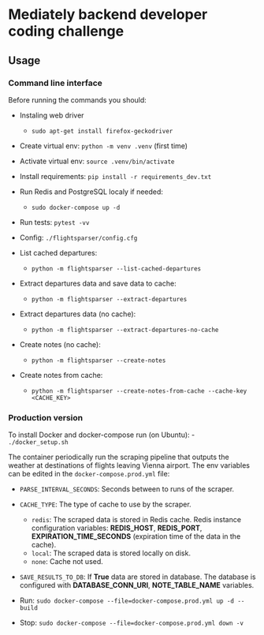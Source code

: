 # Mediately backend developer coding challenge

## Usage
### Command line interface
Before running the commands you should:
- Instaling web driver
    - `sudo apt-get install firefox-geckodriver`
- Create virtual env: `python -m venv .venv` (first time)
- Activate virtual env: `source .venv/bin/activate`
- Install requirements: `pip install -r requirements_dev.txt`
- Run Redis and PostgreSQL localy if needed:
    - `sudo docker-compose up -d`
- Run tests: `pytest -vv`
- Config: `./flightsparser/config.cfg`

- List cached departures:
    - `python -m flightsparser --list-cached-departures`
- Extract departures data and save data to cache:
    - `python -m flightsparser --extract-departures`
- Extract departures data (no cache):
    - `python -m flightsparser --extract-departures-no-cache`
- Create notes (no cache):
    - `python -m flightsparser --create-notes`
- Create notes from cache:
    - `python -m flightsparser --create-notes-from-cache --cache-key <CACHE_KEY>`

### Production version
To install Docker and docker-compose run (on Ubuntu):
    - `./docker_setup.sh`

The container periodically run the scraping pipeline that outputs the weather at destinations of flights leaving Vienna airport. The env variables can be edited in the `docker-compose.prod.yml` file:
- `PARSE_INTERVAL_SECONDS`: Seconds between to runs of the scraper.
- `CACHE_TYPE`: The type of cache to use by the scraper. 
    - `redis`: The scraped data is stored in Redis cache. Redis instance configuration variables: **REDIS_HOST**, **REDIS_PORT**, **EXPIRATION_TIME_SECONDS** (expiration time of the data in the cache).
    - `local`: The scraped data is stored locally on disk.
    - `none`: Cache not used. 
- `SAVE_RESULTS_TO_DB`: If **True** data are stored in database. The database is configured with  **DATABASE_CONN_URI**, **NOTE_TABLE_NAME** variables.

- Run: `sudo docker-compose --file=docker-compose.prod.yml up -d --build`
- Stop: `sudo docker-compose --file=docker-compose.prod.yml down -v`
